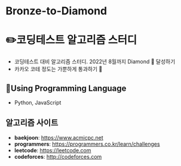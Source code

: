 # Bronze-to-Diamond

# :pencil2:코딩테스트 알고리즘 스터디

- 코딩테스트 대비 알고리즘 스터디. 2022년 8월까지 Diamond 💎 달성하기 <br />
- 카카오 코테 정도는 가뿐하게 통과하기 👀 <br />

## :wrench:Using Programming Language

- Python, JavaScript

## 알고리즘 사이트

- **baekjoon**: https://www.acmicpc.net
- **programmers**: https://programmers.co.kr/learn/challenges
- **leetcode**: https://leetcode.com
- **codeforces**: http://codeforces.com
